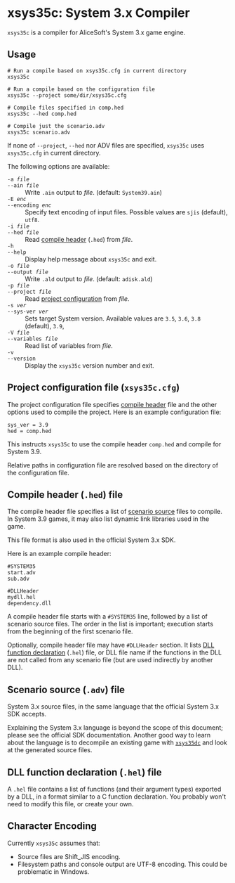 # xsys35c: System 3.x Compiler
`xsys35c` is a compiler for AliceSoft's System 3.x game engine.

## Usage
```
# Run a compile based on xsys35c.cfg in current directory
xsys35c

# Run a compile based on the configuration file
xsys35c --project some/dir/xsys35c.cfg

# Compile files specified in comp.hed
xsys35c --hed comp.hed

# Compile just the scenario.adv
xsys35c scenario.adv
```
If none of `--project`, `--hed` nor ADV files are specified, `xsys35c` uses `xsys35c.cfg` in current directory.

The following options are available:
<dl>
  <dt><code>-a <var>file</var></code>
  <br/><code>--ain <var>file</var></code></dt>
  <dd>Write <code>.ain</code> output to <var>file</var>. (default: <code>System39.ain</code>)</dd>

  <dt><code>-E <var>enc</var></code>
  <br/><code>--encoding <var>enc</var></code></dt>
  <dd>Specify text encoding of input files. Possible values are <code>sjis</code> (default), <code>utf8</code>.</dd>

  <dt><code>-i <var>file</var></code>
  <br/><code>--hed <var>file</var></code></dt>
  <dd>Read <a href="#compile-header-hed-file">compile header</a> (<code>.hed</code>) from <var>file</var>.</dd>

  <dt><code>-h</code>
  <br/><code>--help</code></dt>
  <dd>Display help message about <code>xsys35c</code> and exit.</dd>

  <dt><code>-o <var>file</var></code>
  <br/><code>--output <var>file</var></code></dt>
  <dd>Write <code>.ald</code> output to <var>file</var>. (default: <code>adisk.ald</code>)</dd>

  <dt><code>-p <var>file</var></code>
  <br/><code>--project <var>file</var></code></dt>
  <dd>Read <a href="#project-configuration-file-xsys35ccfg">project configuration</a> from <var>file</var>.</dd>

  <dt><code>-s <var>ver</var></code>
  <br/><code>--sys-ver <var>ver</var></code></dt>
  <dd>Sets target System version. Available values are <code>3.5</code>, <code>3.6</code>, <code>3.8</code> (default), <code>3.9</code>,</dd>

  <dt><code>-V <var>file</var></code>
  <br/><code>--variables <var>file</var></code></dt>
  <dd>Read list of variables from <var>file</var>.</dd>

  <dt><code>-v</code>
  <br/><code>--version</code></dt>
  <dd>Display the <code>xsys35c</code> version number and exit.</dd>
</dl>

## Project configuration file (`xsys35c.cfg`)
The project configuration file specifies [compile header](#compile-header-hed-file) file and the other options used to compile the project. Here is an example configuration file:
```
sys_ver = 3.9
hed = comp.hed
```
This instructs `xsys35c` to use the compile header `comp.hed` and compile for System 3.9.

Relative paths in configuration file are resolved based on the directory of the configuration file.

## Compile header (`.hed`) file
The compile header file specifies a list of [scenario source](#scenario-source-adv-file) files to compile. In System 3.9 games, it may also list dynamic link libraries used in the game.

This file format is also used in the official System 3.x SDK.

Here is an example compile header:
```
#SYSTEM35
start.adv
sub.adv

#DLLHeader
mydll.hel
dependency.dll
```
A compile header file starts with a `#SYSTEM35` line, followed by a list of scenario source files. The order in the list is important; execution starts from the beginning of the first scenario file.

Optionally, compile header file may have `#DLLHeader` section. It lists [DLL function declaration](#dll-function-declaration-hel-file) (`.hel`) file, or DLL file name if the functions in the DLL are not called from any scenario file (but are used indirectly by another DLL).

## Scenario source (`.adv`) file
System 3.x source files, in the same language that the official System 3.x SDK accepts.

Explaining the System 3.x language is beyond the scope of this document; please see the official SDK documentation. Another good way to learn about the language is to decompile an existing game with [`xsys35dc`](xsys35dc.md) and look at the generated source files.

## DLL function declaration (`.hel`) file
A `.hel` file contains a list of functions (and their argument types) exported by a DLL, in a format similar to a C function declaration. You probably won't need to modify this file, or create your own.

## Character Encoding
Currently `xsys35c` assumes that:
- Source files are Shift_JIS encoding.
- Filesystem paths and console output are UTF-8 encoding. This could be problematic in Windows.
